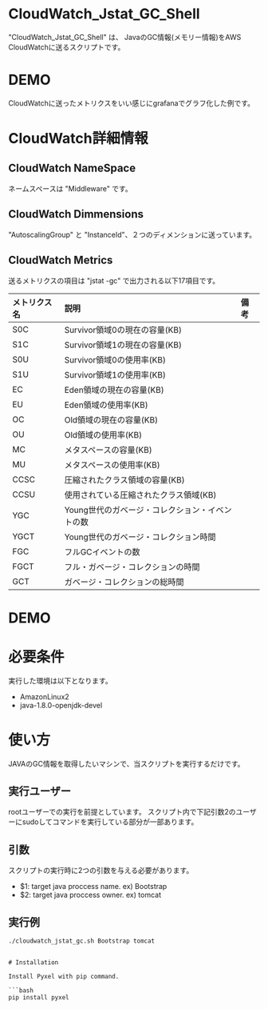 # CloudWatch_Jstat_GC_Shell
"CloudWatch_Jstat_GC_Shell" は、 JavaのGC情報(メモリー情報)をAWS CloudWatchに送るスクリプトです。

# DEMO
CloudWatchに送ったメトリクスをいい感じにgrafanaでグラフ化した例です。

# CloudWatch詳細情報
## CloudWatch NameSpace
ネームスペースは "Middleware" です。

## CloudWatch Dimmensions
"AutoscalingGroup" と "InstanceId"、２つのディメンションに送っています。

## CloudWatch Metrics
送るメトリクスの項目は "jstat -gc" で出力される以下17項目です。

| メトリクス名 | 説明                                            | 備考 |
| :----------- | :---------------------------------------------- | :--- |
| S0C          | Survivor領域0の現在の容量(KB)                   |      |
| S1C          | Survivor領域1の現在の容量(KB)                   |      |
| S0U          | Survivor領域0の使用率(KB)                       |      |
| S1U          | Survivor領域1の使用率(KB)                       |      |
| EC           | Eden領域の現在の容量(KB)                        |      |
| EU           | Eden領域の使用率(KB)                            |      |
| OC           | Old領域の現在の容量(KB)                         |      |
| OU           | Old領域の使用率(KB)                             |      |
| MC           | メタスペースの容量(KB)                          |      |
| MU           | メタスペースの使用率(KB)                        |      |
| CCSC         | 圧縮されたクラス領域の容量(KB)                  |      |
| CCSU         | 使用されている圧縮されたクラス領域(KB)          |      |
| YGC          | Young世代のガベージ・コレクション・イベントの数 |      |
| YGCT         | Young世代のガベージ・コレクション時間           |      |
| FGC          | フルGCイベントの数                              |      |
| FGCT         | フル・ガベージ・コレクションの時間              |      |
| GCT          | ガベージ・コレクションの総時間                  |      |

# DEMO

# 必要条件
実行した環境は以下となります。

- AmazonLinux2
- java-1.8.0-openjdk-devel

# 使い方
JAVAのGC情報を取得したいマシンで、当スクリプトを実行するだけです。

## 実行ユーザー
rootユーザーでの実行を前提としています。
スクリプト内で下記引数2のユーザーにsudoしてコマンドを実行している部分が一部あります。

## 引数
スクリプトの実行時に2つの引数を与える必要があります。
  - $1: target java proccess name.  ex) Bootstrap
  - $2: target java proccess owner. ex) tomcat

## 実行例

```bash
./cloudwatch_jstat_gc.sh Bootstrap tomcat
```

```

# Installation

Install Pyxel with pip command.

```bash
pip install pyxel
```
